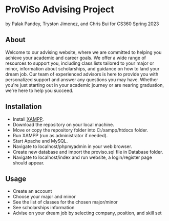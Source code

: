 # ProViSo Advising Project 
by Palak Pandey, Tryston Jimenez, and Chris Bui for CS360 Spring 2023

## About
Welcome to our advising website, where we are committed to helping you achieve your academic and career goals. We offer a wide range of resources to support you, including class lists tailored to your major or minor, information about scholarships, and guidance on how to land your dream job. Our team of experienced advisors is here to provide you with personalized support and answer any questions you may have. Whether you're just starting out in your academic journey or are nearing graduation, we're here to help you succeed.

## Installation
* Install [XAMPP](https://www.apachefriends.org/).
* Download the repository on your local machine.
* Move or copy the repository folder into C:/xampp/htdocs folder.
* Run XAMPP (run as administrator if needed).
* Start Apache and MySQL.
* Navigate to localhost/phpmyadmin in your web browser.
* Create new database and import the proviso.sql file in Database folder.
* Navigate to localhost/index and run website, a login/register page should appear.

## Usage
* Create an account
* Choose your major and minor
* See the list of classes for the chosen major/minor
* See scholarships information
* Advise on your dream job by selecting company, position, and skill set

